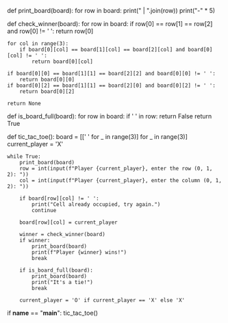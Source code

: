 def print_board(board):
    for row in board:
        print(" | ".join(row))
        print("-" * 5)

def check_winner(board):
    for row in board:
        if row[0] == row[1] == row[2] and row[0] != ' ':
            return row[0]

    for col in range(3):
        if board[0][col] == board[1][col] == board[2][col] and board[0][col] != ' ':
            return board[0][col]

    if board[0][0] == board[1][1] == board[2][2] and board[0][0] != ' ':
        return board[0][0]
    if board[0][2] == board[1][1] == board[2][0] and board[0][2] != ' ':
        return board[0][2]

    return None

def is_board_full(board):
    for row in board:
        if ' ' in row:
            return False
    return True

def tic_tac_toe():
    board = [[' ' for _ in range(3)] for _ in range(3)]
    current_player = 'X'

    while True:
        print_board(board)
        row = int(input(f"Player {current_player}, enter the row (0, 1, 2): "))
        col = int(input(f"Player {current_player}, enter the column (0, 1, 2): "))

        if board[row][col] != ' ':
            print("Cell already occupied, try again.")
            continue

        board[row][col] = current_player

        winner = check_winner(board)
        if winner:
            print_board(board)
            print(f"Player {winner} wins!")
            break

        if is_board_full(board):
            print_board(board)
            print("It's a tie!")
            break

        current_player = 'O' if current_player == 'X' else 'X'

if __name__ == "__main__":
    tic_tac_toe()

